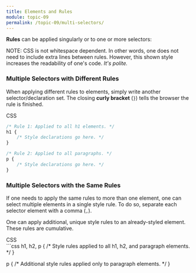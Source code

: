 ```yaml
---
title: Elements and Rules
module: topic-09
permalink: /topic-09/multi-selectors/
---
```


<div class="divider-heading"></div>

**Rules** can be applied singularly or to one or more selectors:

<span class="label label-info">NOTE:</span> CSS is not whitespace dependent. In other words, one does not need to include extra lines between rules. However, this shown style increases the readability of one's code. _It's polite._


### Multiple Selectors with Different Rules

When applying different rules to elements, simply write another selector/declaration set. The closing **curly bracket** (`}`) tells the browser the rule is finished.

<div class="code-heading">
  <span class="css">CSS</span>
</div>

```css
/* Rule 1: Applied to all h1 elements. */
h1 {
    /* Style declarations go here. */
}

/* Rule 2: Applied to all paragraphs. */
p {
    /* Style declarations go here. */
}
```


### Multiple Selectors with the Same Rules

If one needs to apply the same rules to more than one element, one can select multiple elements in a single style rule. To do so, separate each selector element with a comma (`,`).

One can apply additional, unique style rules to an already-styled element. These rules are cumulative.

<div class="code-heading">
  <span class="css">CSS</span>
</div>
```css
h1, h2, p {
    /* Style rules applied to all h1, h2, and paragraph elements. */
}

p {
    /* Additional style rules applied only to paragraph elements. */
}
```
